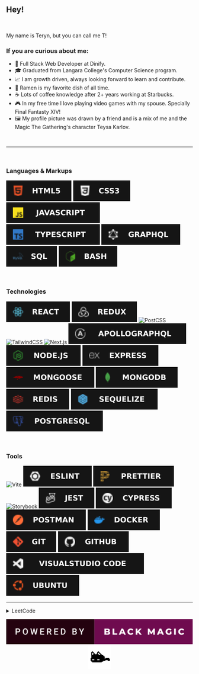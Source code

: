 ## Hey!

<br/>

My name is Teryn, but you can call me T!

### If you are curious about me:

- 💼 Full Stack Web Developer at Dinify.
- 🎓 Graduated from Langara College's Computer Science program.
- 📈 I am growth driven, always looking forward to learn and contribute.
- 🍜 Ramen is my favorite dish of all time.
- ☕ Lots of coffee knowledge after 2+ years working at Starbucks.
- 🎮 In my free time I love playing video games with my spouse. Specially Final Fantasty XIV!
- 🖼 My profile picture was drawn by a friend and is a mix of me and the Magic The Gathering's character Teysa Karlov.

<br/>
<hr/>
<br/>

### Languages & Markups

![HTML5](./assets/images/html5.svg)
![CSS3](./assets/images/css3.svg)
![JavaScript](./assets/images/js.svg)
![TypeScript](./assets/images/ts.svg)
![GraphQL](./assets/images/graphql.svg)
![SQL](./assets/images/sql.svg)
![Bash](./assets/images/bash.svg)

<br/>

### Technologies

![React](./assets/images/react.svg)
![Redux](./assets/images/redux.svg)
![PostCSS](https://img.shields.io/badge/postcss-informational?style=for-the-badge&logo=postcss&color=151515)
![TailwindCSS](https://img.shields.io/badge/tailwindcss-informational?style=for-the-badge&logo=tailwindcss&color=151515)
![Next.js](https://img.shields.io/badge/next.js-informational?style=for-the-badge&logo=next.js&color=151515)
![ApolloGraphQL](./assets/images/apollographql.svg)
![Node.JS](./assets/images/nodejs.svg)
![Express](./assets/images/express.svg)
![Mongoose](./assets/images/mongoose.svg)
![MongoDB](./assets/images/mongodb.svg)
![Redis](./assets/images/redis.svg)
![Sequelize](./assets/images/sequelize.svg)
![PostgreSQL](./assets/images/postgresql.svg)

<br/>

### Tools

![Vite](https://img.shields.io/badge/vite-informational?style=for-the-badge&logo=vite&color=151515)
![ESLint](./assets/images/eslint.svg)
![Prettier](./assets/images/prettier.svg)
![Storybook](https://img.shields.io/badge/storybook-informational?style=for-the-badge&logo=storybook&color=151515)
![Jest](./assets/images/jest.svg)
![Cypress](./assets/images/cypress.svg)
![Postman](./assets/images/postman.svg)
![Docker](./assets/images/docker.svg)
![Git](./assets/images/git.svg)
![GitHub](./assets/images/github.svg)
![Visual Studio Code](./assets/images/vscode.svg)
![Ubuntu](./assets/images/ubuntu.svg)

<hr/>

<details>
  <summary>LeetCode</summary>
 
  [![](https://leetcard.jacoblin.cool/dev0T?ext=heatmap)](https://leetcode.com/dev0T/)
</details>

<p align="center">
  <img src="./assets/blackmagic.svg">
  <br/>
  <img src="./assets/mewo.gif">
</p>

<!-- Credits

Badges - shields.io - https://img.shields.io/badge/<NAME>-informational?style=for-the-badge&logo=<NAME>&color=151515
Icons - simpleicons - https://simpleicons.org/
https://img.shields.io/badge/.env-informational?style=for-the-badge&logo=.env&color=151515
 -->
